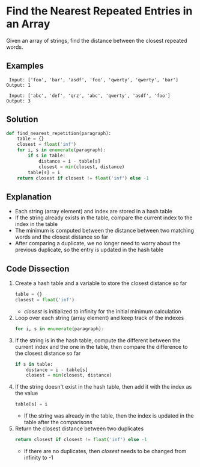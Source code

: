 # Find the Nearest Repeated Entries in an Array
Given an array of strings, find the distance between the closest repeated words.

## Examples
```
 Input: ['foo', 'bar', 'asdf', 'foo', 'qwerty', 'qwerty', 'bar']
Output: 1

 Input: ['abc', 'def', 'qrz', 'abc', 'qwerty', 'asdf', 'foo']
Output: 3
```

## Solution
```python
def find_nearest_repetition(paragraph):
    table = {}
    closest = float('inf')
    for i, s in enumerate(paragraph):
        if s in table:
            distance = i - table[s]
            closest = min(closest, distance)
        table[s] = i
    return closest if closest != float('inf') else -1
```

## Explanation
* Each string (array element) and index are stored in a hash table
* If the string already exists in the table, compare the current index to the index in the table
* The minimum is computed between the distance between two matching words and the closest distance so far
* After comparing a duplicate, we no longer need to worry about the previous duplicate, so the entry is updated in the hash table

## Code Dissection
1. Create a hash table and a variable to store the closest distance so far
    ```python
    table = {}
    closest = float('inf')
    ```
    * _closest_ is initialized to infinity for the initial minimum calculation
2. Loop over each string (array element) and keep track of the indexes
    ```python
    for i, s in enumerate(paragraph):
    ```
3. If the string is in the hash table, compute the different between the current index and the one in the table, then compare the difference to the closest distance so far
    ```python
    if s in table:
        distance = i - table[s]
        closest = min(closest, distance)
    ```
4. If the string doesn't exist in the hash table, then add it with the index as the value
    ```python
    table[s] = i
    ```
    * If the string was already in the table, then the index is updated in the table after the comparisons
5. Return the closest distance between two duplicates
    ```python
    return closest if closest != float('inf') else -1
    ```
    * If there are no duplicates, then _closest_ needs to be changed from infinity to -1